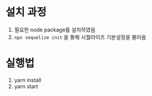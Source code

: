 # 설치 과정
1. 필요한 node package를 설치하였음
2. `npx sequelize init` 을 통해 시퀄라이즈 기본설정을 불러옴

# 실행법

1. yarn install
2. yarn start